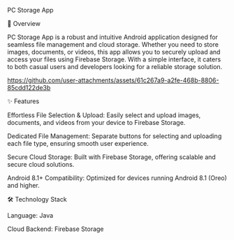 PC Storage App 


📁 Overview


PC Storage App is a robust and intuitive Android application designed for seamless file management and cloud storage. Whether you need to store images, documents, or videos, this app allows you to securely upload and access your files using Firebase Storage. With a simple interface, it caters to both casual users and developers looking for a reliable storage solution.


https://github.com/user-attachments/assets/61c267a9-a2fe-468b-8806-85cdd122de3b


✨ Features


Effortless File Selection & Upload: Easily select and upload images, documents, and videos from your device to Firebase Storage.

Dedicated File Management: Separate buttons for selecting and uploading each file type, ensuring smooth user experience.

Secure Cloud Storage: Built with Firebase Storage, offering scalable and secure cloud solutions.

Android 8.1+ Compatibility: Optimized for devices running Android 8.1 (Oreo) and higher.


🛠 Technology Stack


Language: Java

Cloud Backend: Firebase Storage


